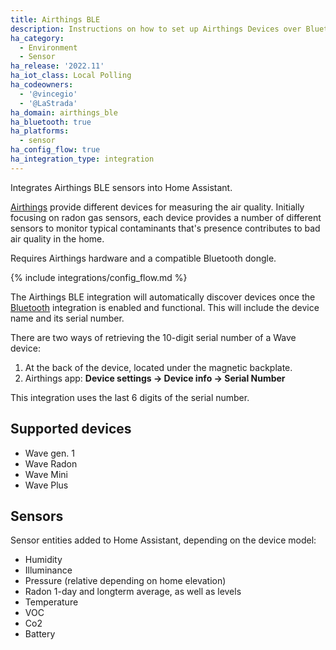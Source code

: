 ```yaml
---
title: Airthings BLE
description: Instructions on how to set up Airthings Devices over Bluetooth LE.
ha_category:
  - Environment
  - Sensor
ha_release: '2022.11'
ha_iot_class: Local Polling
ha_codeowners:
  - '@vincegio'
  - '@LaStrada'
ha_domain: airthings_ble
ha_bluetooth: true
ha_platforms:
  - sensor
ha_config_flow: true
ha_integration_type: integration
---
```


Integrates Airthings BLE sensors into Home Assistant.

[Airthings](https://www.airthings.com/) provide different devices for measuring the air quality. Initially focusing on radon gas sensors, each device provides a number of different sensors to monitor typical contaminants that's presence contributes to bad air quality in the home.

Requires Airthings hardware and a compatible Bluetooth dongle.

{% include integrations/config_flow.md %}

The Airthings BLE integration will automatically discover devices once the [Bluetooth](/integrations/bluetooth) integration is enabled and functional. This will include the device name and its serial number.

There are two ways of retrieving the 10-digit serial number of a Wave device:
1. At the back of the device, located under the magnetic backplate.
2. Airthings app: **Device settings -> Device info -> Serial Number**

This integration uses the last 6 digits of the serial number.

## Supported devices

- Wave gen. 1
- Wave Radon
- Wave Mini
- Wave Plus

## Sensors

Sensor entities added to Home Assistant, depending on the device model:
- Humidity
- Illuminance
- Pressure (relative depending on home elevation)
- Radon 1-day and longterm average, as well as levels
- Temperature
- VOC
- Co2
- Battery
